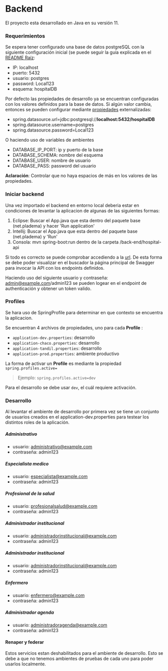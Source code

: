 # Backend

El proyecto esta desarrollado en Java en su versión 11. 

### Requerimientos

Se espera tener configurado una base de datos postgreSQL con la siguiente configuración inicial (se puede seguír la guía explicada en el [README Raíz](README.md):

* IP: localhost
* puerto: 5432
* usuario: postgres
* password: Local123
* esquema: hospitalDB

Por defecto las propiedades de desarrollo ya se encuentran configuradas con los valores definidos para la base de datos. Si algún valor cambia, entonces se pueden configurar mediante [propiedades](../properties.md) externalizadas:

* spring.datasource.url=jdbc:postgresql://**localhost:5432/hospitalDB**
* spring.datasource.username=postgres
* spring.datasource.password=Local123
 
O haciendo uso de variables de ambientes
  
* DATABASE_IP_PORT: ip y puerto de la base
* DATABASE_SCHEMA: nombre del esquema
* DATABASE_USER: nombre de usuario
* DATABASE_PASS: password del usuario

**Aclaración**: Controlar que no haya espacios de más en los valores de las propiedades.

### Iniciar backend

Una vez importado el backend en entorno local deberia estar en condiciones de levantar la aplicacion de algunas de las siguientes formas:

1. Eclipse: Buscar el App.java que esta dentro del paquete base (net.pladema) y hacer 'Run application'
2. Intellij: Buscar el App.java que esta dentro del paquete base (net.pladema) y 'Run'
3. Consola: mvn spring-boot:run dentro de la carpeta /back-end/hospital-api


Si todo es correcto se puede comprobar accediendo a la [url](http://localhost:8080/api/swagger-ui.html#/). De esta forma se debe poder visualizar en el buscador la página principal de Swagger para invocar la API con los endpoints definidos.

Haciendo uso del siguiente usuario y contraseña: admin@example.com/admin123 se pueden logear en el endpoint de authenticación y obtener un token valido.

### Profiles

Se hara uso de SpringProfile para determinar en que contexto se encuentra la aplicacion. 

Se encuentran 4 archivos de propiedades, uno para cada **Profile** :
* `application-dev.properties`: desarrollo
* `application-chaco.properties`: desarrollo
* `application-tandil.properties`: desarrollo
* `application-prod.properties`: ambiente productivo

La forma de activar un **Profile** es mediante la propiedad `spring.profiles.active=` 
> Ejemplo: `spring.profiles.active=dev` 

Para el desarrollo se debe usar `dev`, el cuál requiere activación.


### Desarrollo

Al levantar el ambiente de desarrollo por primera vez se tiene un conjunto de usuarios creados en el application-dev.properties para testear los distintos roles de la aplicación.


##### Administrativo

* usuario: administrativo@example.com
* contraseña: admin123

##### Especialista medico

* usuario: especialista@example.com
* contraseña: admin123

##### Profesional de la salud

* usuario: profesionalsalud@example.com
* contraseña: admin123


##### Administrador institucional

* usuario: administradorinstitucional@example.com
* contraseña: admin123


##### Administrador institucional

* usuario: administradorinstitucional@example.com
* contraseña: admin123


##### Enfermero

* usuario: enfermero@example.com
* contraseña: admin123

##### Administrador agenda

* usuario: administradoragenda@example.com
* contraseña: admin123


#### Renaper y federar

Estos servicios estan deshabilitados para el ambiente de desarrollo. Esto se debe a que no tenemos ambientes de pruebas de cada uno para poder usarlos localmente.